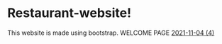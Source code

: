 # Restaurant-website!
This website is made using bootstrap.
WELCOME PAGE
[2021-11-04 (4)](https://user-images.githubusercontent.com/88606859/140338709-f8e50eee-e686-4db8-9511-2d1ffe5794f2.png)


